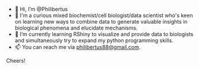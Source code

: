 - 👋 Hi, I’m @Philibertus
- 👀 I'm a curious mixed biochemist/cell biologist/data scientist who's keen on learning new ways to combine data to
generate valuable insights in biological phenomena and elucidate mechanisms.
- 🌱 I’m currently learning RShiny to visualize and provide data to biologists and simultaneously try to expand my python programming skills.
- 📫 You can reach me via philibertus88@gmail.com.

Cheers!

<!---
Philibertus/Philibertus is a ✨ special ✨ repository because its `README.md` (this file) appears on your GitHub profile.
You can click the Preview link to take a look at your changes.
--->
